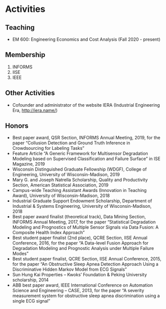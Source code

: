 # Activities
## Teaching
- EM 600: Engineering Economics and Cost Analysis (Fall 2020 - present)
## Membership
1. INFORMS
2. IISE
3. IEEE
## Other Activities
- Cofounder and administrator of the website IERA (Industrial Engineering Era, http://iera.name/)
## Honors 
- Best paper award, QSR Section, INFORMS Annual Meeting, 2019, for the paper “Collusion Detection and Ground Truth Inference in Crowdsourcing for Labeling Tasks”
- Feature Article “A Generic Framework for Multisensor Degradation Modeling based on Supervised Classification and Failure Surface” in ISE Magazine, 2019
- Wisconsin Distinguished Graduate Fellowship (WDGF), College of Engineering, University of Wisconsin-Madison, 2019
- Mary G. and Joseph Natrella Scholarship, Quality and Productivity Section, American Statistical Association, 2019
- Campus-wide Teaching Assistant Awards (Innovation in Teaching Award), University of Wisconsin-Madison, 2018
- Industrial Graduate Support Endowment Scholarship, Department of Industrial & Systems Engineering, University of Wisconsin-Madison, 2018
- Best paper award finalist (theoretical track), Data Mining Section, INFORMS Annual Meeting, 2017, for the paper “Statistical Degradation Modeling and Prognostics of Multiple Sensor Signals via Data Fusion: A Composite Health Index Approach”
- Best student paper finalist (2nd place), QCRE Section, IISE Annual Conference, 2016, for the paper “A Data-level Fusion Approach for Degradation Modeling and Prognostic Analysis under Multiple Failure Modes”
- Best student paper finalist, QCRE Section, IISE Annual Conference, 2015, for the paper “An Obstructive Sleep Apnea Detection Approach Using a Discriminative Hidden Markov Model from ECG Signals”
- Sun Hung Kai Properties – Kwoks’ Foundation & Peking University scholarship, 2014
- ABB best paper award, IEEE International Conference on Automation Science and Engineering – CASE, 2013, for the paper “A severity measurement system for obstructive sleep apnea discrimination using a single ECG signal”